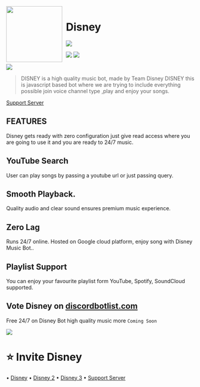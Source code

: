 <img width="150" height="150" align="left" style="float: left; margin: 0 10px 0 0;" img src="https://media.discordapp.net/attachments/852540308087635968/865267186788859944/20210714_195042.png">  

# Disney

[![](https://img.shields.io/badge/discord.js-v12.0.0--dev-blue.svg?logo=npm)](https://github.com/discordjs)

 ![](https://img.shields.io/badge/JavaScript-F7DF1E?style=for-the-badge&logo=javascript&logoColor=black)
![](https://img.shields.io/badge/Node.js-43853D?style=for-the-badge&logo=node.js&logoColor=white)

![](https://discord.c99.nl/widget/theme-2/779985841090330624.png)

>  DISNEY  is a  high quality music bot, made by Team Disney DISNEY this is javascript based bot where we are trying to include everything possible join voice channel type  ,play and enjoy your songs.

[Support Server](https://discord.gg/mHdMG8unV4)

## FEATURES
Disney gets ready with zero configuration just give read access where you are going to use it and you are ready to 24/7 music.

## YouTube Search
User can play songs by passing a youtube url or just passing query.

## Smooth Playback.
Quality audio and clear sound ensures premium music experience.
## Zero Lag
Runs 24/7 online. Hosted on Google cloud platform, enjoy song with Disney Music Bot..

## Playlist Support
You can enjoy your favourite playlist form YouTube, Spotify, SoundCloud supported.


## Vote Disney on [discordbotlist.com](https://discord.ly/disney)

Free 24/7 on Disney Bot high quality music more `Coming Soon`

<a href="https://discordbotlist.com/bots/802771209896853515"><img src="https://discordbotlist.com/api/v1/bots/802771209896853515/widget"></a>

# ⭐ Invite Disney
• [Disney](https://discord.com/oauth2/authorize?client_id=826795830111109153&scope=bot&permissions=2147478769)
• [Disney 2](https://discord.com/oauth2/authorize?client_id=806374444859654144&scope=bot&permissions=2147478769)
• [Disney 3](https://discord.com/oauth2/authorize?client_id=802771209896853515&scope=bot&permissions=2147478769)
• [Support Server](https://discord.gg/mHdMG8unV4)
